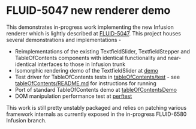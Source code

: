 # FLUID-5047 new renderer demo

This demonstrates in-progress work implementing the new Infusion renderer which is lightly described at
[FLUID-5047](https://issues.fluidproject.org/browse/FLUID-5047).
This project houses several demonstrations and implementations -

- Reimplementations of the existing TextfieldSlider, TextfieldStepper and TableOfContents components with identical
functionality and near-identical interfaces to those in Infusion trunk
- Isomorphic rendering demo of the TextfieldSlider at [demo](demo)
- Test driver for TableOfContents tests in [tableOfContents/test](tableOfContents/test) -
see [tableOfContents/README.md](tableOfContents/README.md) for instructions for running
- Port of standard TableOfContents demo at [tableOfContentsDemo](tableOfContentsDemo)
- DOM manipulation performance test at [perftest](perftest)

This work is still pretty unstably packaged and relies on patching various framework internals as currently exposed
in the in-progress FLUID-6580 Infusion branch.
